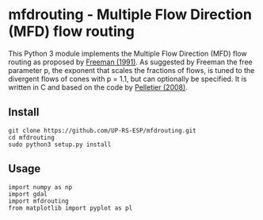 # mfdrouting - Multiple Flow Direction (MFD) flow routing

This Python 3 module implements the Multiple Flow Direction (MFD) flow routing
as proposed by [Freeman (1991)][id1]. As suggested by Freeman the free
parameter p, the exponent that scales the fractions of flows, is tuned to the
divergent flows of cones with p = 1.1, but can optionally be specified. It is
written in C and based on the code by [Pelletier (2008)][id2].

## Install

	git clone https://github.com/UP-RS-ESP/mfdrouting.git
	cd mfdrouting
	sudo python3 setup.py install

## Usage

    import numpy as np
    import gdal
    import mfdrouting
    from matplotlib import pyplot as pl

[id1]: http://dx.doi.org/10.1016/0098-3004(91)90048-i "Calculating catchment area with divergent flow based on a regular grid. T. Graham Freeman, Computers & Geosciences (1991)."

[id2]: http://dx.doi.org/10.1594/IEDA/100145 "MFDrouting, version 0.1. J. D. Pelletier (2008)."
